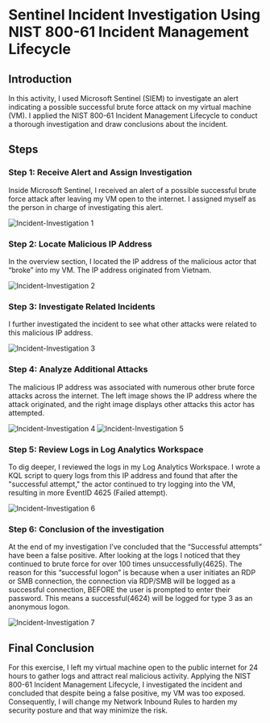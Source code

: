 # Sentinel Incident Investigation Using NIST 800-61 Incident Management Lifecycle

## Introduction
In this activity, I used Microsoft Sentinel (SIEM) to investigate an alert indicating a possible successful brute force attack on my virtual machine (VM). I applied the NIST 800-61 Incident Management Lifecycle to conduct a thorough investigation and draw conclusions about the incident.

## Steps

### Step 1: Receive Alert and Assign Investigation
Inside Microsoft Sentinel, I received an alert of a possible successful brute force attack after leaving my VM open to the internet. I assigned myself as the person in charge of investigating this alert.

![Incident-Investigation 1](https://github.com/RafaelValera15/Sentinel-Incident-Investigation/assets/170124569/5a459bb6-08d7-4873-87d7-30ce61d2887b)


### Step 2: Locate Malicious IP Address
In the overview section, I located the IP address of the malicious actor that “broke” into my VM. The IP address originated from Vietnam.

![Incident-Investigation 2](https://github.com/RafaelValera15/Sentinel-Incident-Investigation/assets/170124569/72247649-770e-40a3-8d93-fb8215e9e82e)



### Step 3: Investigate Related Incidents
I further investigated the incident to see what other attacks were related to this malicious IP address. 

![Incident-Investigation 3](https://github.com/RafaelValera15/Sentinel-Incident-Investigation/assets/170124569/bddb4518-fd43-493c-a053-dfd7f7ef2e08)


### Step 4: Analyze Additional Attacks
The malicious IP address was associated with numerous other brute force attacks across the internet. The left image shows the IP address where the attack originated, and the right image displays other attacks this actor has attempted.

![Incident-Investigation 4](https://github.com/RafaelValera15/Sentinel-Incident-Investigation/assets/170124569/832c0bb2-f43e-46e0-b79f-3a298b554f04)
![Incident-Investigation 5](https://github.com/RafaelValera15/Sentinel-Incident-Investigation/assets/170124569/ea72750c-0b4e-43b9-9427-595d521d35ef)


### Step 5: Review Logs in Log Analytics Workspace
To dig deeper, I reviewed the logs in my Log Analytics Workspace. I wrote a KQL script to query logs from this IP address and found that after the "successful attempt," the actor continued to try logging into the VM, resulting in more EventID 4625 (Failed attempt).

![Incident-Investigation 6](https://github.com/RafaelValera15/Sentinel-Incident-Investigation/assets/170124569/ed281a5d-9a30-47fc-a5a9-8aaa006fa860)

### Step 6: Conclusion of the investigation
At the end of my investigation I’ve concluded that the “Successful attempts” have been a false positive. After looking at the logs I noticed that they continued to brute force for over 100 times unsuccessfully(4625). The reason for this “successful logon” is because when a user initiates an RDP or SMB connection, the connection via RDP/SMB will be logged as a successful connection, BEFORE the user is prompted to enter their password. This means a successful(4624) will be logged for type 3 as an anonymous logon.

![Incident-Investigation 7](https://github.com/RafaelValera15/Sentinel-Incident-Investigation/assets/170124569/2f085b3b-7dbf-4e08-9084-8b6611702fd9)


## Final Conclusion
For this exercise, I left my virtual machine open to the public internet for 24 hours to gather logs and attract real malicious activity. Applying the NIST 800-61 Incident Management Lifecycle, I investigated the incident and concluded that despite being a false positive, my VM was too exposed. Consequently, I will change my Network Inbound Rules to harden my security posture and that way minimize the risk.
